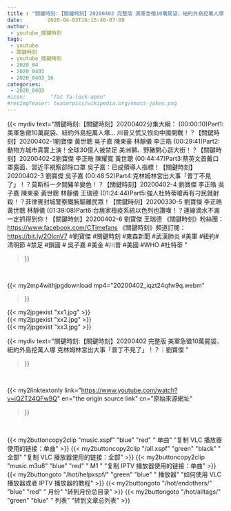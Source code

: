 ```yaml
---
title : "關鍵時刻:【關鍵時刻】20200402 完整版 美軍急徵10萬屍袋、紐約外島挖萬人塚 克林姆林宮出大事「普丁不見了」！？｜劉寶傑 "
date:        2020-04-03T16:15:40-07:00
author:
 - youtube_關鍵時刻
tags:
 - youtube
 - 關鍵時刻
 - youtube_關鍵時刻
 - 2020_04
 - 2020_0403
 - 2020_0403_16
categories:
 - 2020_0403
#icon:        "fas fa-lock-open"
#resImgTeaser: teaserpics/wikipedia.org/emacs-jokes.png
---
```







{{< mydiv text="關鍵時刻:【關鍵時刻】20200402分集大綱：  (00:00:10)Part1:美軍急徵10萬屍袋、紐約外島挖萬人塚… 川普又慌又恨向中國開戰！？【關鍵時刻】20200402-1劉寶傑 黃世聰 吳子嘉 陳東豪 林靜儀 李正皓  (00:29:41)Part2:動物方城市真實上演！全球30億人被禁足 美洲獅、野豬開心逛大街！？【關鍵時刻】20200402-2劉寶傑 李正皓 陳耀寬 黃世聰  (00:44:47)Part3:蔡英文首戴口罩露面、習近平視察卻除口罩 吳子嘉：已成領導人指標！【關鍵時刻】20200402-3 劉寶傑 吳子嘉  (00:48:52)Part4:克林姆林宮出大事「普丁不見了」！？莫斯科一夕間豬羊變色！？【關鍵時刻】20200402-4 劉寶傑 李正皓 吳子嘉 陳東豪 黃世聰 林靜儀 王瑞德  (01:24:44)Part5:強人杜特蒂嗆再有刁民就射殺！？菲律賓封城警察鐵腕驅離民眾！【關鍵時刻】20200330-5 劉寶傑 李正皓 黃世聰 林靜儀  (01:39:08)Part6:台居家檢疫系統以色列也讚嘆！？連線滴水不漏一定抓得到你！【關鍵時刻】20200402-6 劉寶傑 王瑞德  《關鍵時刻》粉絲團：https://www.facebook.com/CTimefans 《關鍵時刻》頻道訂閱：https://bit.ly/2OlcnV7  #劉寶傑 #關鍵時刻 #東森新聞 #武漢肺炎 #美軍 #紐約#清明節 #禁足 #鎖國 # 吳子嘉 #美金 #川普 #美國 #WHO #杜特蒂 "
>}}
<br>


{{< my2mp4withjpgdownload mp4="20200402_iqzt24qfw9q.webm"
>}}

{{< my2jpgexist "xx1.jpg" >}}<br>
{{< my2jpgexist "xx2.jpg" >}}<br>
{{< my2jpgexist "xx3.jpg" >}}<br>



{{< mydiv text="關鍵時刻:【關鍵時刻】20200402 完整版 美軍急徵10萬屍袋、紐約外島挖萬人塚 克林姆林宮出大事「普丁不見了」！？｜劉寶傑 "
>}}
<br>

{{< my2linktextonly link="https://www.youtube.com/watch?v=iQZT24QFw9Q"
en="the origin source link" cn="原始來源網址"
>}}


<br>


{{< my2buttoncopy2clip "music.xspf"        "blue"   "red"    " 单曲"  "复制 VLC 播放器使用的链接：单曲" >}} {{< my2buttoncopy2clip "/all.xspf"         "green"  "black"  " 全部"  "复制 VLC 播放器使用的链接：全部" >}} {{< my2buttoncopy2clip "music.m3u8"        "blue"   "red"    " M1 "    "复制 IPTV 播放器使用的链接：单曲" >}} {{< my2buttongoto      "/hot/helpxspf/"    "green"  "blue"   " 播放器" "如何使用 VLC 播放器或者 IPTV 播放器的教程" >}} {{< my2buttongoto      "/hot/endothers/"   "blue"   "red"    " 月份"   "转到月份总目录" >}} {{< my2buttongoto      "/hot/alltags/"     "green"  "blue"   " 列表"   "转到文章总列表" >}} 
